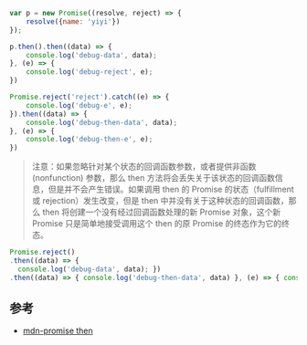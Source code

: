 ```js
var p = new Promise((resolve, reject) => {
    resolve({name: 'yiyi'})
});

p.then().then((data) => {
    console.log('debug-data', data);
}, (e) => {
    console.log('debug-reject', e);
})
```

```js
Promise.reject('reject').catch((e) => {
    console.log('debug-e', e);
}).then((data) => {
    console.log('debug-then-data', data);
}, (e) => {
    console.log('debug-then-e', e);
})
```

> 注意：如果忽略针对某个状态的回调函数参数，或者提供非函数 (nonfunction) 参数，那么 then 方法将会丢失关于该状态的回调函数信息，但是并不会产生错误。如果调用 then 的 Promise 的状态（fulfillment 或 rejection）发生改变，但是 then 中并没有关于这种状态的回调函数，那么 then 将创建一个没有经过回调函数处理的新 Promise 对象，这个新 Promise 只是简单地接受调用这个 then 的原 Promise 的终态作为它的终态。

```js
Promise.reject()
.then((data) => {
  console.log('debug-data', data); })
.then((data) => { console.log('debug-then-data', data) }, (e) => { console.log('debug-then-e', e); })
```

## 参考

- [mdn-promise then](https://developer.mozilla.org/zh-CN/docs/Web/JavaScript/Reference/Global_Objects/Promise/then)
